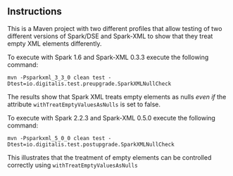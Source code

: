 ## Instructions

This is a Maven project with two different profiles that allow testing of two different versions 
of Spark/DSE and Spark-XML to show that they treat empty XML elements differently.

To execute with Spark 1.6 and Spark-XML 0.3.3 execute the following command:
```
mvn -Psparkxml_3_3_0 clean test -Dtest=io.digitalis.test.preupgrade.SparkXMLNullCheck
```
The results show that Spark XML treats empty elements as nulls *_even if_* the attribute `withTreatEmptyValuesAsNulls` is set to false.

To execute with Spark 2.2.3 and Spark-XML 0.5.0 execute the following command:
```
mvn -Psparkxml_5_0_0 clean test -Dtest=io.digitalis.test.postupgrade.SparkXMLNullCheck
```
This illustrates that the treatment of empty elements can be controlled correctly using `withTreatEmptyValuesAsNulls`


